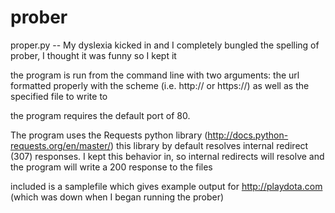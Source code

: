 # prober
proper.py -- My dyslexia kicked in and I completely bungled the spelling of prober, 
I thought it was funny so I kept it

the program is run from the command line with two arguments: the url 
formatted properly with the scheme (i.e. http:// or https://) as well as 
the specified file to write to

the program requires the default port of 80. 

The program uses the Requests python library (http://docs.python-requests.org/en/master/)
this library by default resolves internal redirect (307) responses. I kept this behavior in,
so internal redirects will resolve and the program will write a 200 response to the files

included is a samplefile which gives example output for http://playdota.com (which was down when I began running the prober) 
